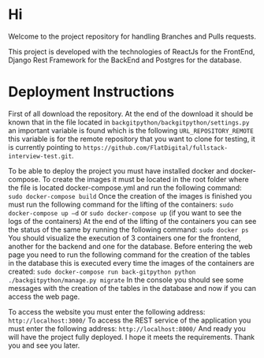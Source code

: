 # Hi

Welcome to the project repository for handling Branches and Pulls requests.

This project is developed with the technologies of ReactJs for the FrontEnd, Django Rest Framework for the BackEnd and Postgres for the database.

# Deployment Instructions

First of all download the repository. At the end of the download it should be known that in the file located in `backgitpython/backgitpython/settings.py` an important variable is found which is the following `URL_REPOSITORY_REMOTE` this variable is for the remote repository that you want to clone for testing, it is currently pointing to `https://github.com/FlatDigital/fullstack-interview-test.git`.

To be able to deploy the project you must have installed docker and docker-compose.
To create the images it must be located in the root folder where the file is located docker-compose.yml and run the following command:
`sudo docker-compose build`
Once the creation of the images is finished you must run the following command for the lifting of the containers:
`sudo docker-compose up –d` 
or 
`sudo docker-compose up` (if you want to see the logs of the containers)
At the end of the lifting of the containers you can see the status of the same by running the following command:
`sudo docker ps`
You should visualize the execution of 3 containers one for the frontend, another for the backend and one for the database.
Before entering the web page you need to run the following command for the creation of the tables in the database this is executed every time the images of the containers are created:
`sudo docker-compose run back-gitpython python ./backgitpython/manage.py migrate`
In the console you should see some messages with the creation of the tables in the database and now if you can access the web page.

To access the website you must enter the following address:
`http://localhost:3000/`
To access the REST service of the application you must enter the following address:
`http://localhost:8000/`
And ready you will have the project fully deployed.
I hope it meets the requirements. Thank you and see you later.
